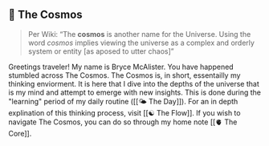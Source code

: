 ## 🔮 The Cosmos 

> Per Wiki: “The **cosmos** is another name for the Universe. Using the word _cosmos_ implies viewing the universe as a complex and orderly system or entity [as aposed to utter chaos]”

Greetings traveler! My name is Bryce McAlister. You have happened stumbled across The Cosmos. The Cosmos is, in short, essentailly my thinking enviorment. It is here that I dive into the depths of the universe that is my mind and attempt to emerge with new insights. This is done during the "learning" period of my daily routine ([[🌤 The Day]]). For an in depth explination of this thinking process, visit  [[☯️ The Flow]]. If you wish to navigate The Cosmos, you can do so through my home note [[🫀 The Core]]. 